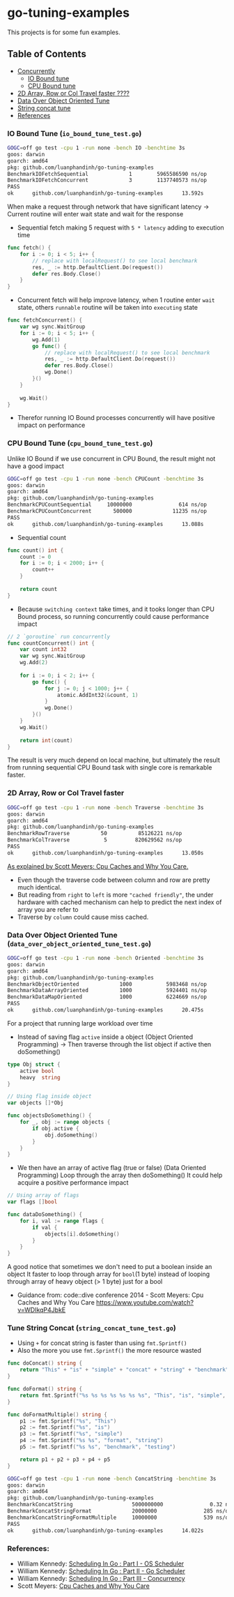 # go-tuning-examples

This projects is for some fun examples.
## Table of Contents
* [Concurrently](#concurrently)
    * [IO Bound tune](#io-bound-tune)   
    * [CPU Bound tune](#cpu-bound-tune)
* [2D Array, Row or Col Travel faster ????](#row-or-column-traverse-tune)
* [Data Over Object Oriented Tune](#data-over-object-oriented-tune)
* [String concat tune](#string-concat-tune)
* [References](#references)

<a name="io-bound-tune"></a>
### IO Bound Tune (`io_bound_tune_test.go`)
```bash
GOGC=off go test -cpu 1 -run none -bench IO -benchtime 3s
goos: darwin
goarch: amd64
pkg: github.com/luanphandinh/go-tuning-examples
BenchmarkIOFetchSequential             1        5965586590 ns/op
BenchmarkIOFetchConcurrent             3        1137740573 ns/op
PASS
ok      github.com/luanphandinh/go-tuning-examples      13.592s
```
When make a request through network that have significant latency -> Current routine will enter wait state and wait for the response
* Sequential fetch making 5 request with `5 * latency` adding to execution time
```go
func fetch() {
    for i := 0; i < 5; i++ {
        // replace with localRequest() to see local benchmark
        res, _ := http.DefaultClient.Do(request())
        defer res.Body.Close()
    }
}
```
* Concurrent fetch will help improve latency, when 1 routine enter `wait` state, others `runnable` routine will be taken into `executing` state
```go
func fetchConcurrent() {
    var wg sync.WaitGroup
    for i := 0; i < 5; i++ {
        wg.Add(1)
        go func() {
            // replace with localRequest() to see local benchmark
            res, _ := http.DefaultClient.Do(request())
            defer res.Body.Close()
            wg.Done()
        }()
    }
    
    wg.Wait()
}
```
* Therefor running IO Bound processes concurrently will have positive impact on performance

<a name="cpu-bound-tune"></a>
### CPU Bound Tune (`cpu_bound_tune_test.go`)
Unlike IO Bound if we use concurrent in CPU Bound, the result might not have a good impact
```bash
GOGC=off go test -cpu 1 -run none -bench CPUCount -benchtime 3s
goos: darwin
goarch: amd64
pkg: github.com/luanphandinh/go-tuning-examples
BenchmarkCPUCountSequential     10000000               614 ns/op
BenchmarkCPUCountConcurrent       500000             11235 ns/op
PASS
ok      github.com/luanphandinh/go-tuning-examples      13.088s
```

* Sequential count
```go
func count() int {
    count := 0
    for i := 0; i < 2000; i++ {
        count++
    }
    
    return count
}
```
* Because `switching context` take times, and it tooks longer than CPU Bound process,
so running concurrently could cause performance impact
```go
// 2 `goroutine` run concurrently 
func countConcurrent() int {
    var count int32
    var wg sync.WaitGroup
    wg.Add(2)
    
    for i := 0; i < 2; i++ {
        go func() {
            for j := 0; j < 1000; j++ {
                atomic.AddInt32(&count, 1)
            }
            wg.Done()
        }()
    }
    wg.Wait()
    
    return int(count)
}
```
The result is very much depend on local machine, but ultimately the result from running sequential CPU Bound task with single core is remarkable faster.

<a name="row-or-column-traverse-tune"></a>
### 2D Array, Row or Col Travel faster
```bash
GOGC=off go test -cpu 1 -run none -bench Traverse -benchtime 3s
goos: darwin
goarch: amd64
pkg: github.com/luanphandinh/go-tuning-examples
BenchmarkRowTraverse          50          85126221 ns/op
BenchmarkColTraverse           5         820629562 ns/op
PASS
ok      github.com/luanphandinh/go-tuning-examples      13.050s
```
[As explained by Scott Meyers: Cpu Caches and Why You Care.](#references)
* Even though the traverse code between column and row are pretty much identical.
* But reading from `right` to `left` is more `"cached friendly"`, the under hardware with cached mechanism can help to predict the next index of array you are refer to
* Traverse by `column` could cause miss cached.

<a name="data-over-object-oriented-tune"></a>
### Data Over Object Oriented Tune (`data_over_object_oriented_tune_test.go`)
```bash
GOGC=off go test -cpu 1 -run none -bench Oriented -benchtime 3s
goos: darwin
goarch: amd64
pkg: github.com/luanphandinh/go-tuning-examples
BenchmarkObjectOriented             1000           5983468 ns/op
BenchmarkDataArrayOriented          1000           5924401 ns/op
BenchmarkDataMapOriented            1000           6224669 ns/op
PASS
ok      github.com/luanphandinh/go-tuning-examples      20.475s
```

For a project that running large workload over time

* Instead of saving flag `active` inside a object (Object Oriented Programming)
-> Then traverse through the list object if active then doSomething()
```go
type Obj struct {
    active bool
    heavy  string
}

// Using flag inside object
var objects []*Obj

func objectsDoSomething() {
    for _, obj := range objects {
        if obj.active {
            obj.doSomething()
        }
    }
}
```

* We then have an array of active flag (true or false) (Data Oriented Programming)
Loop through the array then doSomething()
It could help acquire a positive performance impact
```go
// Using array of flags
var flags []bool

func dataDoSomething() {
    for i, val := range flags {
        if val {
            objects[i].doSomething()
        }
    }
}
```

A good notice that sometimes we don't need to put a boolean inside an object
It faster to loop through array for `bool`(1 byte)
instead of looping through array of heavy object (> 1 byte) just for a bool

* Guidance from: code::dive conference 2014 - Scott Meyers: Cpu Caches and Why You Care
https://www.youtube.com/watch?v=WDIkqP4JbkE

<a name="string-concat-tune"></a>
### Tune String Concat (`string_concat_tune_test.go`)
* Using `+` for concat string is faster than using `fmt.Sprintf()`
* Also the more you use `fmt.Sprintf()` the more resource wasted
```go
func doConcat() string {
	return "This" + "is" + "simple" + "concat" + "string" + "benchmark" + "testing"
}

func doFormat() string {
	return fmt.Sprintf("%s %s %s %s %s %s %s", "This", "is", "simple", "format", "string", "benchmark", "testing")
}

func doFormatMultiple() string {
	p1 := fmt.Sprintf("%s", "This")
	p2 := fmt.Sprintf("%s", "is")
	p3 := fmt.Sprintf("%s", "simple")
	p4 := fmt.Sprintf("%s %s", "format", "string")
	p5 := fmt.Sprintf("%s %s", "benchmark", "testing")

	return p1 + p2 + p3 + p4 + p5
}
``` 
```bash
GOGC=off go test -cpu 1 -run none -bench ConcatString -benchtime 3s
goos: darwin
goarch: amd64
pkg: github.com/luanphandinh/go-tuning-examples
BenchmarkConcatString                   5000000000               0.32 ns/op
BenchmarkConcatStringFormat             20000000               285 ns/op
BenchmarkConcatStringFormatMultiple     10000000               539 ns/op
PASS
ok      github.com/luanphandinh/go-tuning-examples      14.022s
```

<a name="references"></a>
### References:
* William Kennedy: [Scheduling In Go : Part I - OS Scheduler](https://www.ardanlabs.com/blog/2018/08/scheduling-in-go-part1.html)
* William Kennedy: [ Scheduling In Go : Part II - Go Scheduler](https://www.ardanlabs.com/blog/2018/08/scheduling-in-go-part2.html)
* William Kennedy: [Scheduling In Go : Part III - Concurrency](https://www.ardanlabs.com/blog/2018/12/scheduling-in-go-part3.html)
* Scott Meyers: [Cpu Caches and Why You Care](https://www.youtube.com/watch?v=WDIkqP4JbkE)
  
